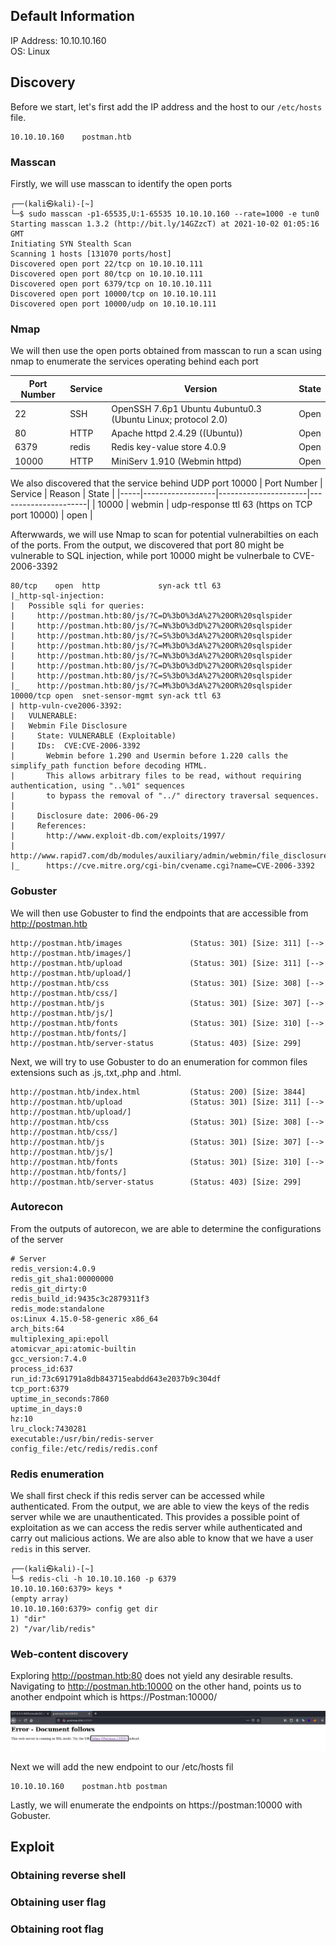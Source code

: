 ## Default Information
IP Address: 10.10.10.160\
OS: Linux

## Discovery

Before we start, let's first add the IP address and the host to our ```/etc/hosts``` file.

```
10.10.10.160    postman.htb
```
### Masscan
Firstly, we will use masscan to identify the open ports

```
┌──(kali㉿kali)-[~]
└─$ sudo masscan -p1-65535,U:1-65535 10.10.10.160 --rate=1000 -e tun0
Starting masscan 1.3.2 (http://bit.ly/14GZzcT) at 2021-10-02 01:05:16 GMT
Initiating SYN Stealth Scan
Scanning 1 hosts [131070 ports/host]
Discovered open port 22/tcp on 10.10.10.111
Discovered open port 80/tcp on 10.10.10.111
Discovered open port 6379/tcp on 10.10.10.111
Discovered open port 10000/tcp on 10.10.10.111
Discovered open port 10000/udp on 10.10.10.111
```

### Nmap
We will then use the open ports obtained from masscan to run a scan using nmap to enumerate the services operating behind each port

| Port Number | Service | Version | State |
|-----|------------------|----------------------|----------------------|
| 22	| SSH | OpenSSH 7.6p1 Ubuntu 4ubuntu0.3 (Ubuntu Linux; protocol 2.0) | Open |
| 80	| HTTP | Apache httpd 2.4.29 ((Ubuntu)) | Open |
| 6379	| redis | Redis key-value store 4.0.9 | Open |
| 10000	| HTTP | MiniServ 1.910 (Webmin httpd) | Open |

We also discovered that the service behind UDP port 10000
| Port Number | Service | Reason | State |
|-----|------------------|----------------------|----------------------|
| 10000	| webmin | udp-response ttl 63 (https on TCP port 10000) | open |

Afterwwards, we will use Nmap to scan for potential vulnerabilties on each of the ports. From the output, we discovered that port 80 might be vulnerable to SQL injection, while port 10000 might be vulnerbale to CVE-2006-3392

```
80/tcp    open  http             syn-ack ttl 63
|_http-sql-injection: 
|   Possible sqli for queries:
|     http://postman.htb:80/js/?C=D%3bO%3dA%27%20OR%20sqlspider
|     http://postman.htb:80/js/?C=N%3bO%3dD%27%20OR%20sqlspider
|     http://postman.htb:80/js/?C=S%3bO%3dA%27%20OR%20sqlspider
|     http://postman.htb:80/js/?C=M%3bO%3dA%27%20OR%20sqlspider
|     http://postman.htb:80/js/?C=N%3bO%3dA%27%20OR%20sqlspider
|     http://postman.htb:80/js/?C=D%3bO%3dD%27%20OR%20sqlspider
|     http://postman.htb:80/js/?C=S%3bO%3dA%27%20OR%20sqlspider
|_    http://postman.htb:80/js/?C=M%3bO%3dA%27%20OR%20sqlspider
10000/tcp open  snet-sensor-mgmt syn-ack ttl 63
| http-vuln-cve2006-3392: 
|   VULNERABLE:
|   Webmin File Disclosure
|     State: VULNERABLE (Exploitable)
|     IDs:  CVE:CVE-2006-3392
|       Webmin before 1.290 and Usermin before 1.220 calls the simplify_path function before decoding HTML.
|       This allows arbitrary files to be read, without requiring authentication, using "..%01" sequences
|       to bypass the removal of "../" directory traversal sequences.
|       
|     Disclosure date: 2006-06-29
|     References:
|       http://www.exploit-db.com/exploits/1997/
|       http://www.rapid7.com/db/modules/auxiliary/admin/webmin/file_disclosure
|_      https://cve.mitre.org/cgi-bin/cvename.cgi?name=CVE-2006-3392
```

### Gobuster
We will then use Gobuster to find the endpoints that are accessible from http://postman.htb

```
http://postman.htb/images               (Status: 301) [Size: 311] [--> http://postman.htb/images/]
http://postman.htb/upload               (Status: 301) [Size: 311] [--> http://postman.htb/upload/]
http://postman.htb/css                  (Status: 301) [Size: 308] [--> http://postman.htb/css/]
http://postman.htb/js                   (Status: 301) [Size: 307] [--> http://postman.htb/js/]
http://postman.htb/fonts                (Status: 301) [Size: 310] [--> http://postman.htb/fonts/]
http://postman.htb/server-status        (Status: 403) [Size: 299]
```

Next, we will try to use Gobuster to do an enumeration for common files extensions such as .js,.txt,.php and .html.

```
http://postman.htb/index.html           (Status: 200) [Size: 3844]
http://postman.htb/upload               (Status: 301) [Size: 311] [--> http://postman.htb/upload/]
http://postman.htb/css                  (Status: 301) [Size: 308] [--> http://postman.htb/css/]
http://postman.htb/js                   (Status: 301) [Size: 307] [--> http://postman.htb/js/]
http://postman.htb/fonts                (Status: 301) [Size: 310] [--> http://postman.htb/fonts/]
http://postman.htb/server-status        (Status: 403) [Size: 299]
```
### Autorecon

From the outputs of autorecon, we are able to determine the configurations of the server

```
# Server
redis_version:4.0.9
redis_git_sha1:00000000
redis_git_dirty:0
redis_build_id:9435c3c2879311f3
redis_mode:standalone
os:Linux 4.15.0-58-generic x86_64
arch_bits:64
multiplexing_api:epoll
atomicvar_api:atomic-builtin
gcc_version:7.4.0
process_id:637
run_id:73c691791a8db843715eabdd643e2037b9c304df
tcp_port:6379
uptime_in_seconds:7860
uptime_in_days:0
hz:10
lru_clock:7430281
executable:/usr/bin/redis-server
config_file:/etc/redis/redis.conf
```
### Redis enumeration

We shall first check if this redis server can be accessed while authenticated. From the output, we are able to view the keys of the redis server while we are unauthenticated. This provides a possible point of exploitation as we can access the redis server while authenticated and carry out malicious actions. We are also able to know that we have a user ```redis``` in this server.

```
┌──(kali㉿kali)-[~]
└─$ redis-cli -h 10.10.10.160 -p 6379
10.10.10.160:6379> keys *
(empty array)
10.10.10.160:6379> config get dir
1) "dir"
2) "/var/lib/redis"
```

### Web-content discovery

Exploring http://postman.htb:80 does not yield any desirable results. Navigating to http://postman.htb:10000 on the other hand, points us to another endpoint which is https://Postman:10000/

![Image of website at port 10000](https://github.com/joelczk/writeups/blob/main/HTB/Images/Postman/port10000.PNG)

Next we will add the new endpoint to our /etc/hosts fil

```
10.10.10.160    postman.htb postman
```

Lastly, we will enumerate the endpoints on https://postman:10000 with Gobuster.

## Exploit
### Obtaining reverse shell
### Obtaining user flag
### Obtaining root flag
